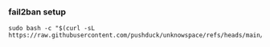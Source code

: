 ### fail2ban setup
```
sudo bash -c "$(curl -sL https://raw.githubusercontent.com/pushduck/unknowspace/refs/heads/main/shell/fail2ban_setup.sh)"
```
